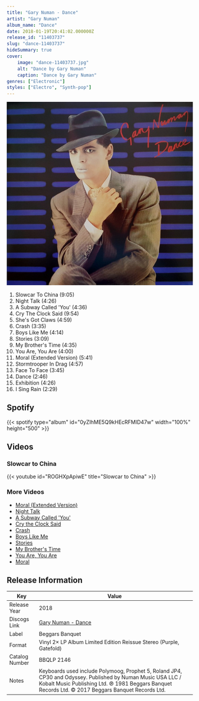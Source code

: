 ```yaml
---
title: "Gary Numan - Dance"
artist: "Gary Numan"
album_name: "Dance"
date: 2018-01-19T20:41:02.000000Z
release_id: "11403737"
slug: "dance-11403737"
hideSummary: true
cover:
    image: "dance-11403737.jpg"
    alt: "Dance by Gary Numan"
    caption: "Dance by Gary Numan"
genres: ["Electronic"]
styles: ["Electro", "Synth-pop"]
---
```


![Dance by Gary Numan](dance-11403737.jpg)

<!-- section break -->

1. Slowcar To China (9:05)
2. Night Talk (4:26)
3. A Subway Called 'You' (4:36)
4. Cry The Clock Said (9:54)
5. She's Got Claws (4:59)
6. Crash (3:35)
7. Boys Like Me (4:14)
8. Stories (3:09)
9. My Brother's Time (4:35)
10. You Are, You Are (4:00)
11. Moral (Extended Version) (5:41)
12. Stormtrooper In Drag (4:57)
13. Face To Face (3:45)
14. Dance (2:46)
15. Exhibition (4:26)
16. I Sing Rain (2:29)

<!-- section break -->


## Spotify
{{< spotify type="album" id="0yZIhME5Q9kHEcRFMID47w" width="100%" height="500" >}}



## Videos
### Slowcar to China
{{< youtube id="ROGHXpApiwE" title="Slowcar to China" >}}<br>

### More Videos

- [Moral (Extended Version)](https://www.youtube.com/watch?v=NTZ9IV03ZLE)
- [Night Talk](https://www.youtube.com/watch?v=ZD-I0j-e-mU)
- [A Subway Called 'You'](https://www.youtube.com/watch?v=udi3ox-s1QE)
- [Cry the Clock Said](https://www.youtube.com/watch?v=Led64P0ZbLo)
- [Crash](https://www.youtube.com/watch?v=H8a7SSBal94)
- [Boys Like Me](https://www.youtube.com/watch?v=d43fYBTannM)
- [Stories](https://www.youtube.com/watch?v=Af5DBiDupvU)
- [My Brother's Time](https://www.youtube.com/watch?v=m1FoXeW3Hho)
- [You Are, You Are](https://www.youtube.com/watch?v=SHeEfqbVLh0)
- [Moral](https://www.youtube.com/watch?v=SilAUckYysk)


## Release Information
|  Key           | Value                                                |
| ---------------| ---------------------------------------------------- |
| Release Year   | 2018                                   |
| Discogs Link   | [Gary Numan - Dance](https://www.discogs.com/release/11403737-Gary-Numan-Dance) |
| Label          | Beggars Banquet |
| Format         | Vinyl 2× LP Album Limited Edition Reissue Stereo (Purple, Gatefold) |
| Catalog Number | BBQLP 2146 |
| Notes | Keyboards used include Polymoog, Prophet 5, Roland JP4, CP30 and Odyssey.  Published by Numan Music USA LLC / Kobalt Music Publishing Ltd.  ℗ 1981 Beggars Banquet Records Ltd. © 2017 Beggars Banquet Records Ltd.  |